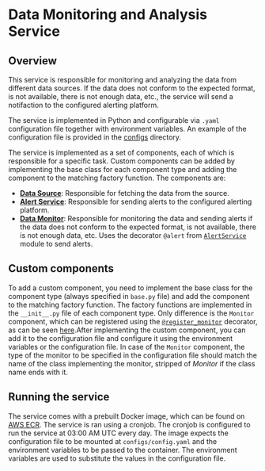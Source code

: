 # Data Monitoring and Analysis Service

## Overview

This service is responsible for monitoring and analyzing the data from different data sources. If the data does not conform to the expected format, is not available, there is not enough data, etc., the service will send a notifaction to the configured alerting platform.

The service is implemented in Python and configurable via `.yaml` configuration file together with environment variables. An example of the configuration file is provided in the [configs](configs) directory.

The service is implemented as a set of components, each of which is responsible for a specific task. Custom components can be added by implementing the base class for each component type and adding the component to the matching factory function. The components are:

- [**Data Source**](src/data_sources): Responsible for fetching the data from the source.
- [**Alert Service**](src/alert_services): Responsible for sending alerts to the configured alerting platform.
- [**Data Monitor**](src/data_monitors): Responsible for monitoring the data and sending alerts if the data does not conform to the expected format, is not available, there is not enough data, etc. Uses the decorator `@alert` from [`AlertService`](src/alert_services/base.py#L26) module to send alerts.

## Custom components

To add a custom component, you need to implement the base class for the component type (always specified in `base.py` file) and add the component to the matching factory function. The factory functions are implemented in the `__init__.py` file of each component type. Only difference is the `Monitor` component, which can be registered using the [`@register_monitor`](src/monitors/base.py#L26) decorator, as can be seen [here](src/monitors/data_quantity.py#L20).After implementing the custom component, you can add it to the configuration file and configure it using the environment variables or the configuration file. In case of the `Monitor` component, the type of the monitor to be specified in the configuration file should match the name of the class implementing the monitor, stripped of *Monitor* if the class name ends with it.

## Running the service

The service comes with a prebuilt Docker image, which can be found on [AWS ECR](public.ecr.aws/bitswan/data-flow-monitoring). The service is ran using a cronjob. The cronjob is configured to run the service at 03:00 AM UTC every day. The image expects the configuration file to be mounted at `configs/config.yaml` and the environment variables to be passed to the container. The environment variables are used to substitute the values in the configuration file.
